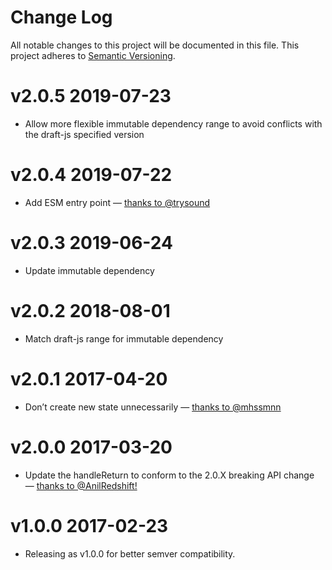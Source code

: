 # Change Log

All notable changes to this project will be documented in this file.
This project adheres to [Semantic Versioning](http://semver.org/).

# v2.0.5 2019-07-23

* Allow more flexible immutable dependency range to avoid conflicts with the draft-js specified version

# v2.0.4 2019-07-22

* Add ESM entry point — [thanks to @trysound](https://github.com/icelab/draft-js-single-line-plugin/pull/6)

# v2.0.3 2019-06-24

* Update immutable dependency

# v2.0.2 2018-08-01

* Match draft-js range for immutable dependency

# v2.0.1 2017-04-20

* Don’t create new state unnecessarily — [thanks to @mhssmnn](https://github.com/icelab/draft-js-single-line-plugin/pull/3)

# v2.0.0 2017-03-20

* Update the handleReturn to conform to the 2.0.X breaking API change — [thanks to @AnilRedshift!](https://github.com/icelab/draft-js-single-line-plugin/pull/2)

# v1.0.0 2017-02-23

* Releasing as v1.0.0 for better semver compatibility.
